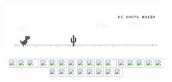 <div align="center">
  <img src="dino.gif" />
</div>
<div align="center">
  <img src="https://cultofthepartyparrot.com/parrots/hd/githubparrot.gif" width="25" height="25"/>
  <img src="https://cultofthepartyparrot.com/flags/hd/iranparrot.gif" width="25" height="25"/>
  <img src="https://cultofthepartyparrot.com/parrots/asyncparrot.gif" width="36" height="25"/>
  <img src="https://cultofthepartyparrot.com/parrots/exceptionallyfastparrot.gif" width="25" height="25"/>
  <img src="https://cultofthepartyparrot.com/parrots/hd/60fpsparrot.gif" width="25" height="25"/>
  <img src="https://cultofthepartyparrot.com/parrots/hd/jumpingparrot.gif" width="25" height="25"/>
  <img src="https://cultofthepartyparrot.com/parrots/hd/opensourceparrot.gif" width="25" height="25"/>
  <img src="https://cultofthepartyparrot.com/parrots/hd/dealwithitnowparrot.gif" width="25" height="25"/>
  <img src="https://cultofthepartyparrot.com/parrots/hd/hypnoparrotlight.gif" width="25" height="25"/>
  <img src="https://cultofthepartyparrot.com/parrots/databaseparrot.gif" width="25" height="25"/>
  <img src="https://cultofthepartyparrot.com/parrots/fixparrot.gif" width="36" height="25"/>
  <img src="https://cultofthepartyparrot.com/parrots/hd/laptop_parrot.gif" width="25" height="25"/>
  <img src="https://cultofthepartyparrot.com/parrots/hd/spinningparrot.gif" width="25" height="25"/>
  <img src="https://cultofthepartyparrot.com/parrots/hd/levitationparrot.gif" width="25" height="25"/>
  <img src="https://cultofthepartyparrot.com/parrots/hd/meldparrot.gif" width="25" height="25"/>
  <img src="https://cultofthepartyparrot.com/parrots/slomoparrot.gif" width="25" height="25"/>
  <img src="https://cultofthepartyparrot.com/parrots/hd/moonwalkingparrot.gif" width="25" height="25"/>
  <img src="https://cultofthepartyparrot.com/parrots/hd/stableparrot.gif" width="25" height="25"/>
  <img src="https://cultofthepartyparrot.com/parrots/hd/scienceparrot.gif" width="25" height="25"/>
  <img src="https://cultofthepartyparrot.com/parrots/hd/pirateparrot.gif" width="25" height="25"/>
  <img src="https://cultofthepartyparrot.com/parrots/hd/footballparrot.gif" width="25" height="25"/>
  <img src="https://cultofthepartyparrot.com/parrots/hd/illuminatiparrot.gif" width="25" height="25"/>
  <img src="https://cultofthepartyparrot.com/parrots/hd/hypnoparrotdark.gif" width="25" height="25"/>
  <img src="https://cultofthepartyparrot.com/parrots/hd/mustacheparrot.gif" width="25" height="25"/>
</div>
